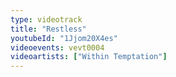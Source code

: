 ```yaml
---
type: videotrack
title: "Restless"
youtubeId: "1Jjom20X4es"
videoevents: vevt0004
videoartists: ["Within Temptation"]
---
```

